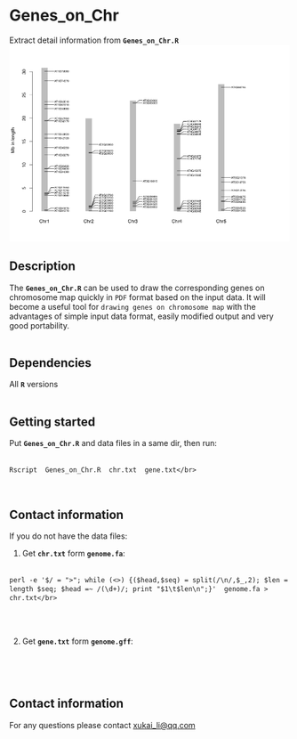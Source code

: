 # Genes_on_Chr
Extract detail information from __`Genes_on_Chr.R`__
![At](Genes_on_Chr_plot.png)

## Description
The __`Genes_on_Chr.R`__ can be used to draw the corresponding genes on chromosome map quickly in `PDF` format based on the input data. It will become a useful tool for `drawing genes on chromosome map` with the advantages of simple input data format, easily modified output and very good portability.</br></br>

## Dependencies
All __`R`__ versions</br></br>

## Getting started
Put __`Genes_on_Chr.R`__ and data files in a same dir, then run:</br></br>
```
Rscript  Genes_on_Chr.R  chr.txt  gene.txt</br>
```
</br>

## Contact information
If you do not have the data files:</br>
1. Get __`chr.txt`__ form __`genome.fa`__:</br></br>

```
perl -e '$/ = ">"; while (<>) {($head,$seq) = split(/\n/,$_,2); $len = length $seq; $head =~ /(\d+)/; print "$1\t$len\n";}'  genome.fa > chr.txt</br>
```
</br></br>

2. Get __`gene.txt`__ form __`genome.gff`__:</br></br>
```perl    Search.pl    list.txt    GFF3.gff    >    gene.txt</br>
```
</br>

## Contact information
For any questions please contact xukai_li@qq.com</br>
